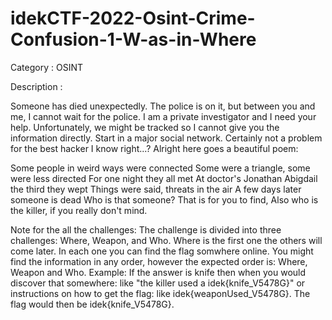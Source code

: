 # idekCTF-2022-Osint-Crime-Confusion-1-W-as-in-Where

Category : OSINT

Description : 

Someone has died unexpectedly. The police is on it, but between you and me, I cannot wait for the police. I am a private investigator and I need your help. Unfortunately, we might be tracked so I cannot give you the information directly. Start in a major social network. Certainly not a problem for the best hacker I know right...? Alright here goes a beautiful poem:

Some people in weird ways were connected
Some were a triangle, some were less directed
For one night they all met
At doctor's Jonathan Abigdail the third they wept 
Things were said, threats in the air
A few days later someone is dead
Who is that someone? That is for you to find,
Also who is the killer, if you really don't mind.

Note for the all the challenges: The challenge is divided into three challenges: Where, Weapon, and Who. Where is the first one the others will come later. In each one you can find the flag somwhere online. You might find the information in any order, however the expected order is: Where, Weapon and Who. Example: If the answer is knife then when you would discover that somewhere: like "the killer used a idek{knife_V5478G}" or instructions on how to get the flag: like idek{weaponUsed_V5478G}. The flag would then be idek{knife_V5478G}.
